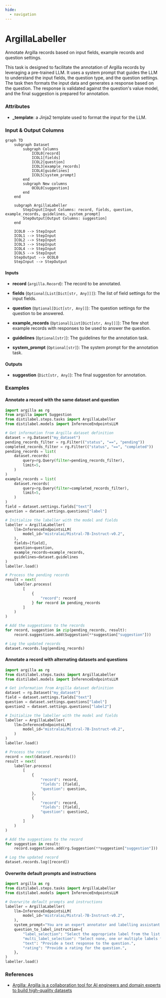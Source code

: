 ```yaml
---
hide:
  - navigation
---
```

# ArgillaLabeller

Annotate Argilla records based on input fields, example records and question settings.



This task is designed to facilitate the annotation of Argilla records by leveraging a pre-trained LLM.
    It uses a system prompt that guides the LLM to understand the input fields, the question type,
    and the question settings. The task then formats the input data and generates a response based on the question.
    The response is validated against the question's value model, and the final suggestion is prepared for annotation.





### Attributes

- **_template**: a Jinja2 template used to format the input for the LLM.





### Input & Output Columns

``` mermaid
graph TD
	subgraph Dataset
		subgraph Columns
			ICOL0[record]
			ICOL1[fields]
			ICOL2[question]
			ICOL3[example_records]
			ICOL4[guidelines]
			ICOL5[system_prompt]
		end
		subgraph New columns
			OCOL0[suggestion]
		end
	end

	subgraph ArgillaLabeller
		StepInput[Input Columns: record, fields, question, example_records, guidelines, system_prompt]
		StepOutput[Output Columns: suggestion]
	end

	ICOL0 --> StepInput
	ICOL1 --> StepInput
	ICOL2 --> StepInput
	ICOL3 --> StepInput
	ICOL4 --> StepInput
	ICOL5 --> StepInput
	StepOutput --> OCOL0
	StepInput --> StepOutput

```


#### Inputs


- **record** (`argilla.Record`): The record to be annotated.

- **fields** (`Optional[List[Dict[str, Any]]]`): The list of field settings for the input fields.

- **question** (`Optional[Dict[str, Any]]`): The question settings for the question to be answered.

- **example_records** (`Optional[List[Dict[str, Any]]]`): The few shot example records with responses to be used to answer the question.

- **guidelines** (`Optional[str]`): The guidelines for the annotation task.

- **system_prompt** (`Optional[str]`): The system prompt for the annotation task.




#### Outputs


- **suggestion** (`Dict[str, Any]`): The final suggestion for annotation.





### Examples


#### Annotate a record with the same dataset and question
```python
import argilla as rg
from argilla import Suggestion
from distilabel.steps.tasks import ArgillaLabeller
from distilabel.models import InferenceEndpointsLLM

# Get information from Argilla dataset definition
dataset = rg.Dataset("my_dataset")
pending_records_filter = rg.Filter(("status", "==", "pending"))
completed_records_filter = rg.Filter(("status", "==", "completed"))
pending_records = list(
    dataset.records(
        query=rg.Query(filter=pending_records_filter),
        limit=5,
    )
)
example_records = list(
    dataset.records(
        query=rg.Query(filter=completed_records_filter),
        limit=5,
    )
)
field = dataset.settings.fields["text"]
question = dataset.settings.questions["label"]

# Initialize the labeller with the model and fields
labeller = ArgillaLabeller(
    llm=InferenceEndpointsLLM(
        model_id="mistralai/Mistral-7B-Instruct-v0.2",
    ),
    fields=[field],
    question=question,
    example_records=example_records,
    guidelines=dataset.guidelines
)
labeller.load()

# Process the pending records
result = next(
    labeller.process(
        [
            {
                "record": record
            } for record in pending_records
        ]
    )
)

# Add the suggestions to the records
for record, suggestion in zip(pending_records, result):
    record.suggestions.add(Suggestion(**suggestion["suggestion"]))

# Log the updated records
dataset.records.log(pending_records)
```

#### Annotate a record with alternating datasets and questions
```python
import argilla as rg
from distilabel.steps.tasks import ArgillaLabeller
from distilabel.models import InferenceEndpointsLLM

# Get information from Argilla dataset definition
dataset = rg.Dataset("my_dataset")
field = dataset.settings.fields["text"]
question = dataset.settings.questions["label"]
question2 = dataset.settings.questions["label2"]

# Initialize the labeller with the model and fields
labeller = ArgillaLabeller(
    llm=InferenceEndpointsLLM(
        model_id="mistralai/Mistral-7B-Instruct-v0.2",
    )
)
labeller.load()

# Process the record
record = next(dataset.records())
result = next(
    labeller.process(
        [
            {
                "record": record,
                "fields": [field],
                "question": question,
            },
            {
                "record": record,
                "fields": [field],
                "question": question2,
            }
        ]
    )
)

# Add the suggestions to the record
for suggestion in result:
    record.suggestions.add(rg.Suggestion(**suggestion["suggestion"]))

# Log the updated record
dataset.records.log([record])
```

#### Overwrite default prompts and instructions
```python
import argilla as rg
from distilabel.steps.tasks import ArgillaLabeller
from distilabel.models import InferenceEndpointsLLM

# Overwrite default prompts and instructions
labeller = ArgillaLabeller(
    llm=InferenceEndpointsLLM(
        model_id="mistralai/Mistral-7B-Instruct-v0.2",
    ),
    system_prompt="You are an expert annotator and labelling assistant that understands complex domains and natural language processing.",
    question_to_label_instruction={
        "label_selection": "Select the appropriate label from the list of provided labels.",
        "multi_label_selection": "Select none, one or multiple labels from the list of provided labels.",
        "text": "Provide a text response to the question.",
        "rating": "Provide a rating for the question.",
    },
)
labeller.load()
```




### References

- [Argilla: Argilla is a collaboration tool for AI engineers and domain experts to build high-quality datasets](https://github.com/argilla-io/argilla/)


